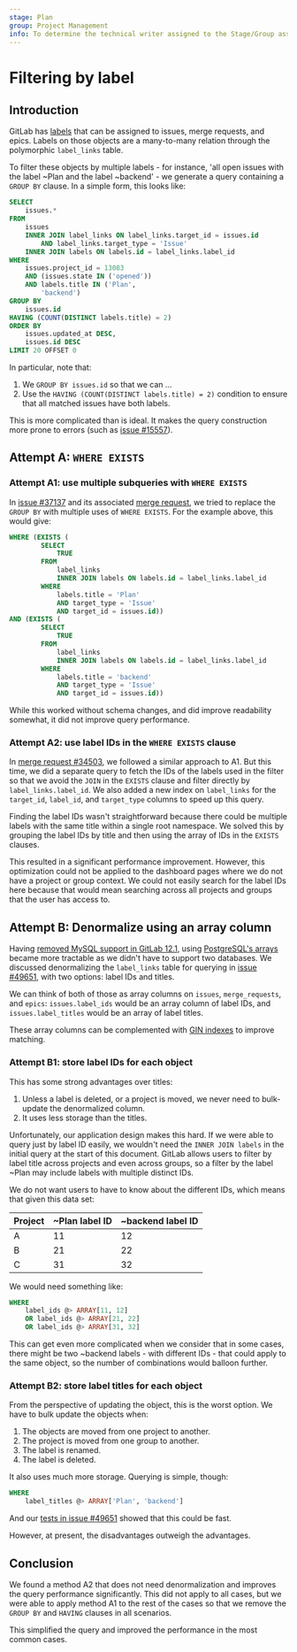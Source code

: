 ```yaml
---
stage: Plan
group: Project Management
info: To determine the technical writer assigned to the Stage/Group associated with this page, see https://about.gitlab.com/handbook/engineering/ux/technical-writing/#assignments
---
```

# Filtering by label

## Introduction

GitLab has [labels](../../user/project/labels.md) that can be assigned to issues,
merge requests, and epics. Labels on those objects are a many-to-many relation
through the polymorphic `label_links` table.

To filter these objects by multiple labels - for instance, 'all open
issues with the label ~Plan and the label ~backend' - we generate a
query containing a `GROUP BY` clause. In a simple form, this looks like:

```sql
SELECT
    issues.*
FROM
    issues
    INNER JOIN label_links ON label_links.target_id = issues.id
        AND label_links.target_type = 'Issue'
    INNER JOIN labels ON labels.id = label_links.label_id
WHERE
    issues.project_id = 13083
    AND (issues.state IN ('opened'))
    AND labels.title IN ('Plan',
        'backend')
GROUP BY
    issues.id
HAVING (COUNT(DISTINCT labels.title) = 2)
ORDER BY
    issues.updated_at DESC,
    issues.id DESC
LIMIT 20 OFFSET 0
```

In particular, note that:

1. We `GROUP BY issues.id` so that we can ...
1. Use the `HAVING (COUNT(DISTINCT labels.title) = 2)` condition to ensure that
   all matched issues have both labels.

This is more complicated than is ideal. It makes the query construction more
prone to errors (such as
[issue #15557](https://gitlab.com/gitlab-org/gitlab-foss/-/issues/15557)).

## Attempt A: `WHERE EXISTS`

### Attempt A1: use multiple subqueries with `WHERE EXISTS`

In [issue #37137](https://gitlab.com/gitlab-org/gitlab-foss/-/issues/37137)
and its associated [merge request](https://gitlab.com/gitlab-org/gitlab-foss/-/merge_requests/14022),
we tried to replace the `GROUP BY` with multiple uses of `WHERE EXISTS`. For the
example above, this would give:

```sql
WHERE (EXISTS (
        SELECT
            TRUE
        FROM
            label_links
            INNER JOIN labels ON labels.id = label_links.label_id
        WHERE
            labels.title = 'Plan'
            AND target_type = 'Issue'
            AND target_id = issues.id))
AND (EXISTS (
        SELECT
            TRUE
        FROM
            label_links
            INNER JOIN labels ON labels.id = label_links.label_id
        WHERE
            labels.title = 'backend'
            AND target_type = 'Issue'
            AND target_id = issues.id))
```

While this worked without schema changes, and did improve readability somewhat,
it did not improve query performance.

### Attempt A2: use label IDs in the `WHERE EXISTS` clause

In [merge request #34503](https://gitlab.com/gitlab-org/gitlab/-/merge_requests/34503), we followed a similar approach to A1. But this time, we
did a separate query to fetch the IDs of the labels used in the filter so that we avoid the `JOIN` in the `EXISTS` clause and filter directly by
`label_links.label_id`. We also added a new index on `label_links` for the `target_id`, `label_id`, and `target_type` columns to speed up this query.

Finding the label IDs wasn't straightforward because there could be multiple labels with the same title within a single root namespace. We solved
this by grouping the label IDs by title and then using the array of IDs in the `EXISTS` clauses.

This resulted in a significant performance improvement. However, this optimization could not be applied to the dashboard pages
where we do not have a project or group context. We could not easily search for the label IDs here because that would mean searching across all
projects and groups that the user has access to.

## Attempt B: Denormalize using an array column

Having [removed MySQL support in GitLab 12.1](https://about.gitlab.com/blog/2019/06/27/removing-mysql-support/),
using [PostgreSQL's arrays](https://www.postgresql.org/docs/11/arrays.html) became more
tractable as we didn't have to support two databases. We discussed denormalizing
the `label_links` table for querying in
[issue #49651](https://gitlab.com/gitlab-org/gitlab-foss/-/issues/49651),
with two options: label IDs and titles.

We can think of both of those as array columns on `issues`, `merge_requests`,
and `epics`: `issues.label_ids` would be an array column of label IDs, and
`issues.label_titles` would be an array of label titles.

These array columns can be complemented with
[GIN indexes](https://www.postgresql.org/docs/11/gin-intro.html) to improve
matching.

### Attempt B1: store label IDs for each object

This has some strong advantages over titles:

1. Unless a label is deleted, or a project is moved, we never need to
   bulk-update the denormalized column.
1. It uses less storage than the titles.

Unfortunately, our application design makes this hard. If we were able to query
just by label ID easily, we wouldn't need the `INNER JOIN labels` in the initial
query at the start of this document. GitLab allows users to filter by label
title across projects and even across groups, so a filter by the label ~Plan may
include labels with multiple distinct IDs.

We do not want users to have to know about the different IDs, which means that
given this data set:

| Project | ~Plan label ID | ~backend label ID |
| ------- | -------------- | ----------------- |
| A       | 11             | 12                |
| B       | 21             | 22                |
| C       | 31             | 32                |

We would need something like:

```sql
WHERE
    label_ids @> ARRAY[11, 12]
    OR label_ids @> ARRAY[21, 22]
    OR label_ids @> ARRAY[31, 32]
```

This can get even more complicated when we consider that in some cases, there
might be two ~backend labels - with different IDs - that could apply to the same
object, so the number of combinations would balloon further.

### Attempt B2: store label titles for each object

From the perspective of updating the object, this is the worst
option. We have to bulk update the objects when:

1. The objects are moved from one project to another.
1. The project is moved from one group to another.
1. The label is renamed.
1. The label is deleted.

It also uses much more storage. Querying is simple, though:

```sql
WHERE
    label_titles @> ARRAY['Plan', 'backend']
```

And our [tests in issue #49651](https://gitlab.com/gitlab-org/gitlab-foss/-/issues/49651#note_188777346)
showed that this could be fast.

However, at present, the disadvantages outweigh the advantages.

## Conclusion

We found a method A2 that does not need denormalization and improves the query performance significantly. This
did not apply to all cases, but we were able to apply method A1 to the rest of the cases so that we remove the
`GROUP BY` and `HAVING` clauses in all scenarios.

This simplified the query and improved the performance in the most common cases.
